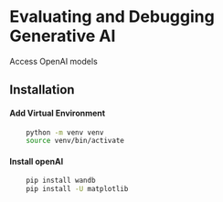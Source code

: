 
# Evaluating and Debugging Generative AI
Access OpenAI models


## Installation

#### Add Virtual Environment
```bash
    python -m venv venv
    source venv/bin/activate
```

#### Install openAI

```bash
    pip install wandb
    pip install -U matplotlib
```